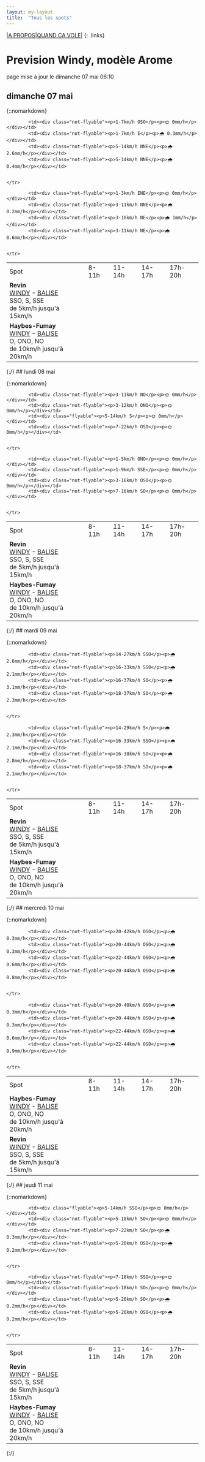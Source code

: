```yaml
---
layout: my-layout
title:  "Tous les spots"
---
```


|[A PROPOS](about)|[QUAND CA VOLE](/)|
{: .links}

# Prevision Windy, modèle Arome
page mise à jour le dimanche 07 mai 06:10

## dimanche 07 mai

{::nomarkdown}
<table>
  <tbody>
    <tr>
      <td>Spot</td>
      <td>8-11h</td>
      <td>11-14h</td>
      <td>14-17h</td>
      <td>17h-20h</td>
    </tr>
<tr>
        <td><strong>Revin</strong><br><a href="https://windy.com/49.948/4.625?49.543,4.625,8">WINDY</a> - <span class=""><a href="http://www.balisemeteo.com/balise.php?idBalise=5019">BALISE</a> </span><br> <span class="vent-favorable">SSO, S, SSE</span><br><span class="force-vent">de 5km/h jusqu'à 15km/h</span> </td>
        
            <td><div class="not-flyable"><p>1-7km/h OSO</p><p>🌞 0mm/h</p></div></td>
            <td><div class="not-flyable"><p>1-7km/h E</p><p>🌧 0.3mm/h</p></div></td>
            <td><div class="not-flyable"><p>5-14km/h NNE</p><p>🌧 2.6mm/h</p></div></td>
            <td><div class="not-flyable"><p>5-14km/h NNE</p><p>🌧 0.4mm/h</p></div></td>
            
        
    </tr>
<tr>
        <td><strong>Haybes-Fumay</strong><br><a href="https://windy.com/49.998/4.715?49.913,4.738,10">WINDY</a> - <span class=""><a href="http://www.balisemeteo.com/balise.php?idBalise=104">BALISE</a> </span><br> <span class="vent-favorable">O, ONO, NO</span><br><span class="force-vent">de 10km/h jusqu'à 20km/h</span> </td>
        
            <td><div class="not-flyable"><p>1-3km/h ENE</p><p>🌞 0mm/h</p></div></td>
            <td><div class="not-flyable"><p>3-11km/h NNE</p><p>🌧 0.2mm/h</p></div></td>
            <td><div class="not-flyable"><p>3-18km/h NE</p><p>🌧 1mm/h</p></div></td>
            <td><div class="not-flyable"><p>3-11km/h NE</p><p>🌧 0.6mm/h</p></div></td>
            
        
    </tr>

</tbody>
</table>
{:/}
## lundi 08 mai

{::nomarkdown}
<table>
  <tbody>
    <tr>
      <td>Spot</td>
      <td>8-11h</td>
      <td>11-14h</td>
      <td>14-17h</td>
      <td>17h-20h</td>
    </tr>
<tr>
        <td><strong>Revin</strong><br><a href="https://windy.com/49.948/4.625?49.543,4.625,8">WINDY</a> - <span class=""><a href="http://www.balisemeteo.com/balise.php?idBalise=5019">BALISE</a> </span><br> <span class="vent-favorable">SSO, S, SSE</span><br><span class="force-vent">de 5km/h jusqu'à 15km/h</span> </td>
        
            <td><div class="not-flyable"><p>3-11km/h NO</p><p>🌞 0mm/h</p></div></td>
            <td><div class="not-flyable"><p>3-12km/h ONO</p><p>🌞 0mm/h</p></div></td>
            <td><div class="flyable"><p>5-14km/h S</p><p>🌞 0mm/h</p></div></td>
            <td><div class="not-flyable"><p>7-22km/h OSO</p><p>🌞 0mm/h</p></div></td>
            
        
    </tr>
<tr>
        <td><strong>Haybes-Fumay</strong><br><a href="https://windy.com/49.998/4.715?49.913,4.738,10">WINDY</a> - <span class=""><a href="http://www.balisemeteo.com/balise.php?idBalise=104">BALISE</a> </span><br> <span class="vent-favorable">O, ONO, NO</span><br><span class="force-vent">de 10km/h jusqu'à 20km/h</span> </td>
        
            <td><div class="not-flyable"><p>1-5km/h ONO</p><p>🌞 0mm/h</p></div></td>
            <td><div class="not-flyable"><p>1-9km/h SSE</p><p>🌞 0mm/h</p></div></td>
            <td><div class="not-flyable"><p>3-16km/h OSO</p><p>🌞 0mm/h</p></div></td>
            <td><div class="not-flyable"><p>7-16km/h SO</p><p>🌞 0mm/h</p></div></td>
            
        
    </tr>

</tbody>
</table>
{:/}
## mardi 09 mai

{::nomarkdown}
<table>
  <tbody>
    <tr>
      <td>Spot</td>
      <td>8-11h</td>
      <td>11-14h</td>
      <td>14-17h</td>
      <td>17h-20h</td>
    </tr>
<tr>
        <td><strong>Revin</strong><br><a href="https://windy.com/49.948/4.625?49.543,4.625,8">WINDY</a> - <span class=""><a href="http://www.balisemeteo.com/balise.php?idBalise=5019">BALISE</a> </span><br> <span class="vent-favorable">SSO, S, SSE</span><br><span class="force-vent">de 5km/h jusqu'à 15km/h</span> </td>
        
            <td><div class="not-flyable"><p>14-27km/h SSO</p><p>🌧 2.6mm/h</p></div></td>
            <td><div class="not-flyable"><p>16-33km/h SSO</p><p>🌧 2.1mm/h</p></div></td>
            <td><div class="not-flyable"><p>16-37km/h SO</p><p>🌧 3.1mm/h</p></div></td>
            <td><div class="not-flyable"><p>18-37km/h SO</p><p>🌧 2.3mm/h</p></div></td>
            
        
    </tr>
<tr>
        <td><strong>Haybes-Fumay</strong><br><a href="https://windy.com/49.998/4.715?49.913,4.738,10">WINDY</a> - <span class=""><a href="http://www.balisemeteo.com/balise.php?idBalise=104">BALISE</a> </span><br> <span class="vent-favorable">O, ONO, NO</span><br><span class="force-vent">de 10km/h jusqu'à 20km/h</span> </td>
        
            <td><div class="not-flyable"><p>14-29km/h S</p><p>🌧 2.3mm/h</p></div></td>
            <td><div class="not-flyable"><p>16-33km/h SSO</p><p>🌧 2.1mm/h</p></div></td>
            <td><div class="not-flyable"><p>16-38km/h SO</p><p>🌧 2.8mm/h</p></div></td>
            <td><div class="not-flyable"><p>18-37km/h SO</p><p>🌧 2.1mm/h</p></div></td>
            
        
    </tr>

</tbody>
</table>
{:/}
## mercredi 10 mai

{::nomarkdown}
<table>
  <tbody>
    <tr>
      <td>Spot</td>
      <td>8-11h</td>
      <td>11-14h</td>
      <td>14-17h</td>
      <td>17h-20h</td>
    </tr>
<tr>
        <td><strong>Haybes-Fumay</strong><br><a href="https://windy.com/49.998/4.715?49.913,4.738,10">WINDY</a> - <span class=""><a href="http://www.balisemeteo.com/balise.php?idBalise=104">BALISE</a> </span><br> <span class="vent-favorable">O, ONO, NO</span><br><span class="force-vent">de 10km/h jusqu'à 20km/h</span> </td>
        
            <td><div class="not-flyable"><p>20-42km/h OSO</p><p>🌧 0.3mm/h</p></div></td>
            <td><div class="not-flyable"><p>20-44km/h OSO</p><p>🌧 0.3mm/h</p></div></td>
            <td><div class="not-flyable"><p>22-44km/h OSO</p><p>🌧 0.6mm/h</p></div></td>
            <td><div class="not-flyable"><p>20-44km/h OSO</p><p>🌧 0.8mm/h</p></div></td>
            
        
    </tr>
<tr>
        <td><strong>Revin</strong><br><a href="https://windy.com/49.948/4.625?49.543,4.625,8">WINDY</a> - <span class=""><a href="http://www.balisemeteo.com/balise.php?idBalise=5019">BALISE</a> </span><br> <span class="vent-favorable">SSO, S, SSE</span><br><span class="force-vent">de 5km/h jusqu'à 15km/h</span> </td>
        
            <td><div class="not-flyable"><p>20-40km/h OSO</p><p>🌧 0.3mm/h</p></div></td>
            <td><div class="not-flyable"><p>20-44km/h OSO</p><p>🌧 0.3mm/h</p></div></td>
            <td><div class="not-flyable"><p>22-44km/h OSO</p><p>🌧 0.6mm/h</p></div></td>
            <td><div class="not-flyable"><p>22-44km/h OSO</p><p>🌧 0.9mm/h</p></div></td>
            
        
    </tr>

</tbody>
</table>
{:/}
## jeudi 11 mai

{::nomarkdown}
<table>
  <tbody>
    <tr>
      <td>Spot</td>
      <td>8-11h</td>
      <td>11-14h</td>
      <td>14-17h</td>
      <td>17h-20h</td>
    </tr>
<tr>
        <td><strong>Revin</strong><br><a href="https://windy.com/49.948/4.625?49.543,4.625,8">WINDY</a> - <span class=""><a href="http://www.balisemeteo.com/balise.php?idBalise=5019">BALISE</a> </span><br> <span class="vent-favorable">SSO, S, SSE</span><br><span class="force-vent">de 5km/h jusqu'à 15km/h</span> </td>
        
            <td><div class="flyable"><p>5-14km/h SSO</p><p>🌞 0mm/h</p></div></td>
            <td><div class="not-flyable"><p>5-18km/h SO</p><p>🌞 0mm/h</p></div></td>
            <td><div class="not-flyable"><p>7-22km/h SO</p><p>🌧 0.3mm/h</p></div></td>
            <td><div class="not-flyable"><p>5-20km/h OSO</p><p>🌧 0.2mm/h</p></div></td>
            
        
    </tr>
<tr>
        <td><strong>Haybes-Fumay</strong><br><a href="https://windy.com/49.998/4.715?49.913,4.738,10">WINDY</a> - <span class=""><a href="http://www.balisemeteo.com/balise.php?idBalise=104">BALISE</a> </span><br> <span class="vent-favorable">O, ONO, NO</span><br><span class="force-vent">de 10km/h jusqu'à 20km/h</span> </td>
        
            <td><div class="not-flyable"><p>7-18km/h SSO</p><p>🌞 0mm/h</p></div></td>
            <td><div class="not-flyable"><p>5-18km/h SO</p><p>🌞 0mm/h</p></div></td>
            <td><div class="not-flyable"><p>5-20km/h SO</p><p>🌧 0.2mm/h</p></div></td>
            <td><div class="not-flyable"><p>5-20km/h OSO</p><p>🌧 0.2mm/h</p></div></td>
            
        
    </tr>

</tbody>
</table>
{:/}
